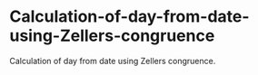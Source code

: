 # Calculation-of-day-from-date-using-Zellers-congruence
Calculation of day from date using Zellers congruence.
